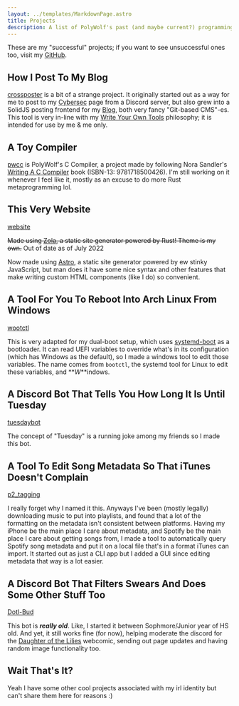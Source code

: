 ```yaml
---
layout: ../templates/MarkdownPage.astro
title: Projects
description: A list of PolyWolf's past (and maybe current?) programming projects
---
```


These are my "successful" projects; if you want to see unsuccessful ones too, visit my [GitHub](https://github.com/p0lyw0lf).

## How I Post To My Blog

[crossposter](https://github.com/p0lyw0lf/crossposter) is a bit of a strange project. It originally started out as a way for me to post to my [Cybersec](/cybersec/) page from a Discord server, but also grew into a SolidJS posting frontend for my [Blog](/blog/), both very fancy "Git-based CMS"-es. This tool is very in-line with my [Write Your Own Tools](/blog/2024-09-28-write-your-own-tools/) philosophy; it is intended for use by me & me only.

## A Toy Compiler

[pwcc](https://github.com/p0lyw0lf/pwcc) is PolyWolf's C Compiler, a project made by following Nora Sandler's [Writing A C Compiler](https://nostarch.com/writing-c-compiler) book (ISBN-13: 9781718500426). I'm still working on it whenever I feel like it, mostly as an excuse to do more Rust metaprogramming lol.

## This Very Website

[website](https://github.com/p0lyw0lf/website)

~~Made using [Zola](https://www.getzola.org/), a static site generator powered by Rust! Theme is my own.~~ Out of date as of July 2022

Now made using [Astro](https://astro.build/), a static site generator powered by ew stinky JavaScript, but man does it have some nice syntax and other features that make writing custom HTML components (like I do) so convenient.

## A Tool For You To Reboot Into Arch Linux From Windows

[wootctl](https://github.com/p0lyw0lf/wootctl)

This is very adapted for my dual-boot setup, which uses [systemd-boot](https://wiki.archlinux.org/title/Systemd-boot) as a bootloader. It can read UEFI variables to override what's in its configuration (which has Windows as the default), so I made a windows tool to edit those variables. The name comes from `bootctl`, the systemd tool for Linux to edit these variables, and **_W_**indows.

## A Discord Bot That Tells You How Long It Is Until Tuesday

[tuesdaybot](https://github.com/p0lyw0lf/tuesdaybot)

The concept of "Tuesday" is a running joke among my friends so I made this bot.

## A Tool To Edit Song Metadata So That iTunes Doesn't Complain

[p2_tagging](https://github.com/p0lyw0lf/p2_tagging)

I really forget why I named it this. Anyways I've been (mostly legally) downloading music to put into playlists, and found that a lot of the formatting on the metadata isn't consistent between platforms. Having my iPhone be the main place I care about metadata, and Spotify be the main place I care about getting songs from, I made a tool to automatically query Spotify song metadata and put it on a local file that's in a format iTunes can import. It started out as just a CLI app but I added a GUI since editing metadata that way is a lot easier.

## A Discord Bot That Filters Swears And Does Some Other Stuff Too

[Dotl-Bud](https://github.com/p0lyw0lf/DotL-Bud)

This bot is **_really old_**. Like, I started it between Sophmore/Junior year of HS old. And yet, it still works fine (for now), helping moderate the discord for the [Daughter of the Lilies](https://www.daughterofthelilies.com/dotl/part-1-a-girl-with-no-face) webcomic, sending out page updates and having random image functionality too.

## Wait That's It?

Yeah I have some other cool projects associated with my irl identity but can't share them here for reasons :)
